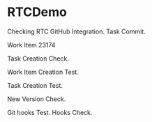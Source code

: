 # RTCDemo

Checking RTC GitHub Integration. Task Commit.

Work Item 23174

Task Creation Check.

Work Item Creation Test.

Task Creation Test.

New Version Check.

Git hooks Test. Hooks Check.
